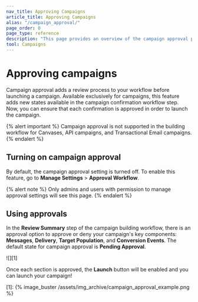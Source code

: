 ```yaml
---
nav_title: Approving Campaigns
article_title: Approving Campaigns
alias: "/campaign_approval/"
page_order: 0
page_type: reference
description: "This page provides an overview of the campaign approval process."
tool: Campaigns
---
```


# Approving campaigns

Campaign approval adds a review process to your workflow before launching a campaign. Available exclusively for campaigns, this feature adds new states available in the campaign confirmation workflow step. Now, you can ensure that each confirmation is approved in order to launch the campaign.

{% alert important %}
Campaign approval is not supported in the building workflow for Canvases, API campaigns, and Transactional Email campaigns.
{% endalert %}

## Turning on campaign approval

By default, the campaign approval setting is turned off. To enable this feature, go to **Manage Settings** > **Approval Workflow**.

{% alert note %}
Only admins and users with permission to manage approval settings will see this page.
{% endalert %}

## Using approvals

In the **Review Summary** step of the campaign building workflow, there is an approval option to approve or deny your campaign's key components: **Messages**, **Delivery**, **Target Population**, and **Conversion Events**. The default state for campaign approval is **Pending Approval**. 

![][1]

Once each section is approved, the **Launch** button will be enabled and you can launch your campaign! 

[1]: {% image_buster /assets/img_archive/campaign_approval_example.png %} 
